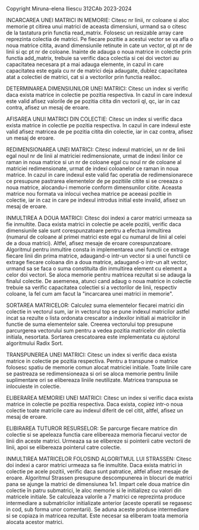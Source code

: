 Copyright Miruna-elena Iliescu 312CAb 2023-2024

INCARCAREA UNEI MATRICI IN MEMORIE:
Citesc nr linii, nr coloane si aloc memorie pt citirea unui matrici de aceasta
dimensiuni, urmand sa o citesc de la tastatura prin functia read_matrix.
Folosesc un resizable array care reprezinta colectia de matrici.
Pe fiecare pozitie a acestui vector se va afla o noua matrice citita,
avand dimensiunile retinute in cate un vector, ql pt nr de linii si
qc pt nr de coloane.
Inainte de adauga o noua matrice in colectie prin functia  add_matrix, 
trebuie sa verific daca colectia si cei doi vectori au capacitatea necesara
pt a mai adauga elemente, in cazul in care capacitatea este egala cu nr de 
matrici deja adaugate, dublez capacitatea atat a colectiei de matrici, 
cat si a vectorilor prin functia realloc.

DETERMINAREA DIMENSIUNILOR UNEI MATRICI:
Citesc un index si verific daca exista matrice in colectie pe pozitia
respectiva. In cazul in care indexul este valid afisez valorile de pe pozitia
citita din vectorii ql, qc, iar in caz contra, afisez un mesaj de eroare.

AFISAREA UNUI MATRICI DIN COLECTIE:
Citesc un index si verific daca exista matrice in colectie pe pozitia
respectiva. In cazul in care indexul este valid afisez matricea de pe pozitia
citita din colectie, iar in caz contra, afisez un mesaj de eroare.

REDIMENSIONAREA UNEI MATRICI:
Citesc indexul matriciei, un nr de linii egal noul nr de linii al matriciei
redimensionate, urmat de indexi linilor ce raman in noua matrice si un nr de
coloane egal cu noul nr de coloane al matriciei redimensionate, urmat de indexi
coloanelor ce raman in noua matrice. In cazul in care indexul este valid fac
operatia de redimensionarece ce presupune pastrarea elementelor de pe pozitiile
citite si se creeaza o noua matrice, alocandu-i memorie conform dimensunilor
citite. Aceasta matrice nou formata va inlocui vechea matrice pe aceeasi
pozitie in colectie, iar in caz in care pe indexul introdus initial este
invalid, afisez un mesaj de eroare.

INMULTIREA A DOUA MATRICI:
Citesc doi indexi a caror matrici urmeaza sa fie inmultite.
Daca exista matrici in colectie pe acele pozitii, verific daca dimensiunile
sale sunt corespunzatoare pentru a efectua inmultirea (numarul de coloane
al primei matrici este egal cu numarul de linii al celei de a doua matrici).
Altfel, afisez mesaje de eroare corespunzatoare.
Algoritmul pentru inmultire consta in implementarea unei functii ce extrage
fiecare linii din prima matrice, adaugand-o intr-un vector si a unei functii
ce extrage fiecare coloana din a doua matrice, adaugand-o intr-un alt vector,
urmand sa se faca o suma constituita din inmultirea element cu element
a celor doi vectori.
Se aloca memorie pentru matricea rezultat si se adauga la finalul colectie.
De asemenea, atunci cand adaug o noua matrice in colectie trebuie sa verific
capacitatea colectiei si a vectorilor de linii, respectiv coloane, la fel
cum am facut la "incarcarea unei matrici in memorie".

SORTAREA MATRICELOR:
Calculez suma elementelor fiecarei matrici din colectie in vectorul sum, 
iar in vectorul top se pune indexul matricilor astfel incat sa rezulte o lista
ordonata crescator a indexilor initiali ai matricilor in functie de suma
elementelor sale. Creerea vectorului top presupune parcurgerea vectorului
sum pentru a vedea pozitia matricelor din colectia initiala, nesortata.
Sortarea crescatoarea este implementata cu ajutorul algoritmului Radix Sort.

TRANSPUNEREA UNEI MATRICI:
Citesc un index si verific daca exista matrice in colectie pe pozitia
respectiva. Pentru a transpune o matrice folosesc spatiu de memorie comun 
alocat matriciei initiale. Toate liniile care se pastreaza se redimensioneaza
si ori se aloca memorie pentru liniile suplimentare ori se elibereaza liniile
neutilizate. Matricea transpusa se inlocuieste in colectie.

ELIBERAREA MEMORIEI UNEI MATRICI:
Citesc un index si verific daca exista matrice in colectie pe pozitia
respectiva. Daca exista, copiez intr-o noua colectie toate matricile
care au indexul diferit de cel citit, altfel, afisez un mesaj de eroare.

ELIBIRAREA TUTUROR RESURSELOR:
Se parcurge fiecare matrice din colectie si se apeleaza functia care elibereaza
memoria fiecarui vector de linii din aceste matrici. Urmeaza sa se elibereze si
pointerii catre vectorii de linii, apoi se elibereaza pointerul catre colectie.

INMULTIREA MATRICELOR FOLOSIND ALGORITMUL LUI STRASSEN:
Citesc doi indexi a caror matrici urmeaza sa fie inmultite.
Daca exista matrici in colectie pe acele pozitii, verific daca 
sunt patratice, altfel afisez mesaje de eroare.
Algoritmul Strassen presupune descompunerea in blocuri de matrici pana
se ajunge la matrici de dimensiunea 1x1. 
Impart cele doua matrice din colectie în patru submatrici, le aloc
memorie si le initializez cu valori din matricele initiale.
Se calculeaza valorile a 7 matrici ce reprezinta produce intermediare
a submatricilor initializate anterior (aceste operatii se regasesc in cod, 
sub forma unor comentarii). 
Se aduna aceste produse intermediare  si se copiaza in matricea rezultat.
Este necesar sa eliberam toata memoria alocata acestor matrici. 



